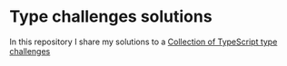 # Type challenges solutions

In this repository I share my solutions to a [Collection of TypeScript type challenges](https://github.com/type-challenges/type-challenges)
